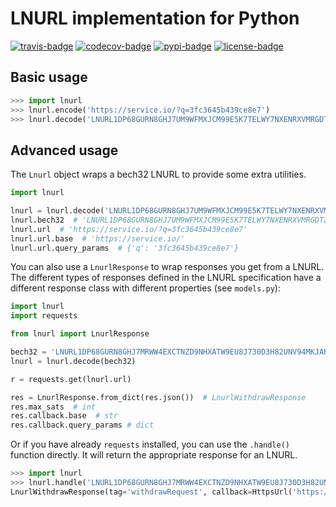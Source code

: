 LNURL implementation for Python
===============================

[![travis-badge]][travis]
[![codecov-badge]][codecov]
[![pypi-badge]][pypi]
[![license-badge]](LICENSE)

Basic usage
-----------

```python
>>> import lnurl
>>> lnurl.encode('https://service.io/?q=3fc3645b439ce8e7')
>>> lnurl.decode('LNURL1DP68GURN8GHJ7UM9WFMXJCM99E5K7TELWY7NXENRXVMRGDTZXSENJCM98PJNWXQ96S9')
```

Advanced usage
--------------

The `Lnurl` object wraps a bech32 LNURL to provide some extra utilities.

```python
import lnurl

lnurl = lnurl.decode('LNURL1DP68GURN8GHJ7UM9WFMXJCM99E5K7TELWY7NXENRXVMRGDTZXSENJCM98PJNWXQ96S9')
lnurl.bech32  # 'LNURL1DP68GURN8GHJ7UM9WFMXJCM99E5K7TELWY7NXENRXVMRGDTZXSENJCM98PJNWXQ96S9'
lnurl.url  # 'https://service.io/?q=3fc3645b439ce8e7'
lnurl.url.base  # 'https://service.io/'
lnurl.url.query_params  # {'q': '3fc3645b439ce8e7'}
```

You can also use a `LnurlResponse` to wrap responses you get from a LNURL.  
The different types of responses defined in the LNURL specification have a different response class 
with different properties (see `models.py`):

```python
import lnurl
import requests

from lnurl import LnurlResponse

bech32 = 'LNURL1DP68GURN8GHJ7MRWW4EXCTNZD9NHXATW9EU8J730D3H82UNV94MKJARGV3EXZAELWDJHXUMFDAHR6WFHXQERSVPCA649RV'
lnurl = lnurl.decode(bech32)

r = requests.get(lnurl.url)

res = LnurlResponse.from_dict(res.json())  # LnurlWithdrawResponse
res.max_sats  # int
res.callback.base  # str
res.callback.query_params # dict
```

Or if you have already `requests` installed, you can use the `.handle()` function directly.
It will return the appropriate response for an LNURL.

```python
>>> import lnurl
>>> lnurl.handle('LNURL1DP68GURN8GHJ7MRWW4EXCTNZD9NHXATW9EU8J730D3H82UNV94MKJARGV3EXZAELWDJHXUMFDAHR6WFHXQERSVPCA649RV')
LnurlWithdrawResponse(tag='withdrawRequest', callback=HttpsUrl('https://lnurl.bigsun.xyz/lnurl-withdraw/callback/9702808', scheme='https', host='lnurl.bigsun.xyz', tld='xyz', host_type='domain', path='/lnurl-withdraw/callback/9702808'), k1='b7a051db1ac71ae8d3f62727e39d52ae1406f625561b2129c4902b4f37044248', min_withdrawable=923000, max_withdrawable=2769000, default_description='sample withdraw')
```

[travis-badge]: https://travis-ci.org/python-ln/lnurl.svg?branch=master
[travis]: https://travis-ci.org/python-ln/lnurl?branch=master
[codecov-badge]: https://codecov.io/gh/python-ln/lnurl/branch/master/graph/badge.svg
[codecov]: https://codecov.io/gh/python-ln/lnurl
[pypi-badge]: https://badge.fury.io/py/lnurl.svg
[pypi]: https://pypi.org/project/lnurl/
[license-badge]: https://img.shields.io/badge/license-MIT-blue.svg
